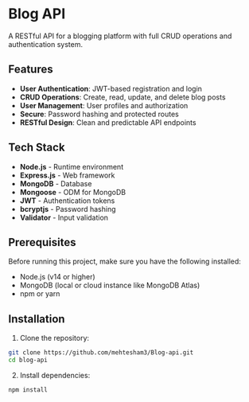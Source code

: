 # Blog API

A RESTful API for a blogging platform with full CRUD operations and authentication system.

## Features

- **User Authentication**: JWT-based registration and login
- **CRUD Operations**: Create, read, update, and delete blog posts
- **User Management**: User profiles and authorization
- **Secure**: Password hashing and protected routes
- **RESTful Design**: Clean and predictable API endpoints

## Tech Stack

- **Node.js** - Runtime environment
- **Express.js** - Web framework
- **MongoDB** - Database
- **Mongoose** - ODM for MongoDB
- **JWT** - Authentication tokens
- **bcryptjs** - Password hashing
- **Validator** - Input validation

## Prerequisites

Before running this project, make sure you have the following installed:

- Node.js (v14 or higher)
- MongoDB (local or cloud instance like MongoDB Atlas)
- npm or yarn

## Installation

1. Clone the repository:
```bash
git clone https://github.com/mehtesham3/Blog-api.git
cd blog-api
```
2. Install dependencies:
```bash
npm install
